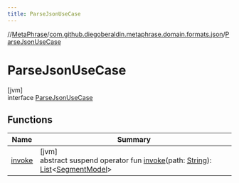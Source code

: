 ```yaml
---
title: ParseJsonUseCase
---
```

//[MetaPhrase](../../../index.html)/[com.github.diegoberaldin.metaphrase.domain.formats.json](../index.html)/[ParseJsonUseCase](index.html)



# ParseJsonUseCase



[jvm]\
interface [ParseJsonUseCase](index.html)



## Functions


| Name | Summary |
|---|---|
| [invoke](invoke.html) | [jvm]<br>abstract suspend operator fun [invoke](invoke.html)(path: [String](https://kotlinlang.org/api/latest/jvm/stdlib/kotlin/-string/index.html)): [List](https://kotlinlang.org/api/latest/jvm/stdlib/kotlin.collections/-list/index.html)&lt;[SegmentModel](../../com.github.diegoberaldin.metaphrase.domain.project.data/-segment-model/index.html)&gt; |

